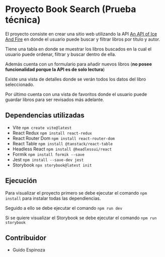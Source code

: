 # Proyecto Book Search (Prueba técnica)

El proyecto consiste en crear una sitio web utilizando la API [An API of Ice And Fire](https://anapioficeandfire.com) en donde el usuario puede buscar y filtrar libros por título y autor.

Tiene una tabla en donde se muestrar los libros buscados en la cual el usuario puede ordenar, filtrar y buscar dentro de ella.

Además cuenta con un formulario para añadir nuevos libros (**no posee funcionalidad porque la API es de solo lectura**)

Existe una vista de detalles donde se verán todos los datos del libro seleccionado.

Por último cuenta con una vista de favoritos donde el usuario puede guardar libros para ser revisados más adelante.

## Dependencias utilizadas

- Vite `npm create vite@latest`
- React Redux `npm install react-redux`
- React Router Dom `npm install react-router-dom`
- React Table `npm install @tanstack/react-table`
- Headless React `npm install @headlessui/react`
- Formik `npm install formik --save`
- Jest `npm install --save-dev jest`
- Storybook `npx storybook@latest init`

## Ejecución

Para visualizar el proyecto primero se debe ejecutar el comando `npm install` para instalar todas las dependiencias.

Seguido a ello se debe ejecutar el comando `npm run dev`

Si se quiere visualizar el Storybook se debe ejecutar el comando `npm run storybook`

## Contribuidor

- Guido Espinoza